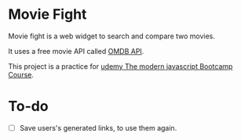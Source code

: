 # Movie Fight

Movie fight is a web widget to search and compare two movies.

It uses a free movie API called [OMDB API](http://www.omdbapi.com/).

This project is a practice for [udemy The modern javascript Bootcamp Course](https://www.udemy.com/course/javascript-beginners-complete-tutorial/).


# To-do
- [ ] Save users's generated links, to use them again.


